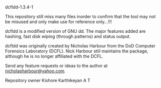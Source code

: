 dcfldd-1.3.4-1

This repository still miss many files inorder to confirm that the tool may not
be misused and only make use for reference only...!!!

dcfldd is a modified version of GNU dd.  The major features added
are hashing, fast disk wiping (through patterns) and status output.

dcfldd was originally created by Nicholas Harbour from the
DoD Computer Forensics Laboratory (DCFL).  Nick Harbour still maintains
the package, although he is no longer affiliated with the DCFL.

Send any feature requests or ideas to the author at
<nicholasharbour@yahoo.com>.

Repository owner
Kishore Karthikeyan A T
